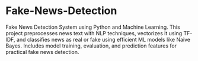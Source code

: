 # Fake-News-Detection
Fake News Detection System using Python and Machine Learning. This project preprocesses news text with NLP techniques, vectorizes it using TF-IDF, and classifies news as real or fake using efficient ML models like Naive Bayes. Includes model training, evaluation, and prediction features for practical fake news detection.
